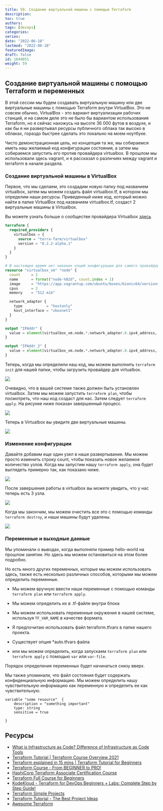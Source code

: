 ```yaml
---
title: 59. Создание виртуальной машины с помощью Terraform
description: 
toc: true
authors:
tags: [devops]
categories:
series: 
date: "2022-06-18"
lastmod: "2022-06-18"
featuredImage:
draft: false
id: 1049051
weight: 59
---
```

## Создание виртуальной машины с помощью Terraform и переменных

В этой сессии мы будем создавать виртуальную машину или две виртуальные машины с помощью Terraform внутри VirtualBox. Это не совсем обычно, VirtualBox - это вариант виртуализации рабочих станций, и на самом деле это не было бы вариантом использования Terraform, но я сейчас нахожусь на высоте 36 000 футов в воздухе, и как бы я ни развертывал ресурсы публичного облака так высоко в облаках, гораздо быстрее сделать это локально на моем ноутбуке.

Чисто демонстрационная цель, но концепция та же, мы собираемся иметь наш желаемый код конфигурации состояния, а затем мы собираемся запустить его против провайдера virtualbox. В прошлом мы использовали здесь vagrant, и я рассказал о различиях между vagrant и terraform в начале раздела.

### Создание виртуальной машины в VirtualBox

Первое, что мы сделаем, это создадим новую папку под названием virtualbox, затем мы можем создать файл virtualbox.tf, в котором мы определим наши ресурсы. Приведенный ниже код, который можно найти в папке VirtualBox под названием virtualbox.tf, создаст 2 виртуальные машины в Virtualbox.

Вы можете узнать больше о сообществе провайдера Virtualbox [здесь](https://registry.terraform.io/providers/terra-farm/virtualbox/latest/docs/resources/vm)

```terraform
terraform {
  required_providers {
    virtualbox = {
      source = "terra-farm/virtualbox"
      version = "0.2.2-alpha.1"
    }
  }
}

# В настоящее время нет никаких опций конфигурации для самого провайдера.
resource "virtualbox_vm" "node" {
  count     = 2
  name      = format("node-%02d", count.index + 1)
  image     = "https://app.vagrantup.com/ubuntu/boxes/bionic64/versions/20180903.0.0/providers/virtualbox.box"
  cpus      = 2
  memory    = "512 mib"

  network_adapter {
    type           = "hostonly"
    host_interface = "vboxnet1"
  }
}

output "IPAddr" {
  value = element(virtualbox_vm.node.*.network_adapter.0.ipv4_address, 1)
}

output "IPAddr_2" {
  value = element(virtualbox_vm.node.*.network_adapter.0.ipv4_address, 2)
}
```

Теперь, когда мы определили наш код, мы можем выполнить `terraform init` для нашей папки, чтобы загрузить провайдер для virtualbox.

![](../images/Day59_IAC1.ru.png?v1)

Очевидно, что в вашей системе также должен быть установлен virtualbox. Затем мы можем запустить `terraform plan`, чтобы посмотреть, что наш код создаст для нас. Затем следует `terraform apply`. На рисунке ниже показан завершенный процесс.

![](../images/Day59_IAC2.ru.png?v1)

Теперь в Virtualbox вы увидите две виртуальные машины.

![](../images/Day59_IAC3.ru.png?v1)

### Изменение конфигурации

Давайте добавим еще один узел в наше развертывание. Мы можем просто изменить строку count, чтобы показать новое желаемое количество узлов. Когда мы запустим нашу `terraform apply`, она будет выглядеть примерно так, как показано ниже.

![](../images/Day59_IAC4.ru.png?v1)

После завершения работы в virtualbox вы можете увидеть, что у нас теперь есть 3 узла.

![](../images/Day59_IAC5.ru.png?v1)

Когда мы закончим, мы можем очистить все это с помощью команды `terraform destroy`, и наши машины будут удалены.

![](../images/Day59_IAC6.ru.png?v1)

### Переменные и выходные данные

Мы упоминали о выводах, когда выполняли пример hello-world на прошлом занятии. Но здесь мы можем остановиться на этом более подробно.

Но есть много других переменных, которые мы можем использовать здесь, также есть несколько различных способов, которыми мы можем определить переменные.

- Мы можем вручную ввести наши переменные с помощью команды `terraform plan` или `terraform apply`.

- Мы можем определить их в .tf-файле внутри блока

- Мы можем использовать переменные окружения в нашей системе, используя `TF_VAR_NAME` в качестве формата.

- Я предпочитаю использовать файл terraform.tfvars в папке нашего проекта.

- Существует опция *auto.tfvars файла

- или мы можем определить, когда запускаем `terraform plan` или `terraform apply` с помощью `var` или `var-file`.

Порядок определения переменных будет начинаться снизу вверх.

Мы также упоминали, что файл состояния будет содержать конфиденциальную информацию. Мы можем определить нашу чувствительную информацию как переменную и определить ее как чувствительную.

```
variable "some resource"  {
    description = "something important"
    type: string
    sensitive = true

}
```

## Ресурсы

- [What is Infrastructure as Code? Difference of Infrastructure as Code Tools](https://www.youtube.com/watch?v=POPP2WTJ8es)
- [Terraform Tutorial | Terraform Course Overview 2021](https://www.youtube.com/watch?v=m3cKkYXl-8o)
- [Terraform explained in 15 mins | Terraform Tutorial for Beginners](https://www.youtube.com/watch?v=l5k1ai_GBDE)
- [Terraform Course - From BEGINNER to PRO!](https://www.youtube.com/watch?v=7xngnjfIlK4&list=WL&index=141&t=16s)
- [HashiCorp Terraform Associate Certification Course](https://www.youtube.com/watch?v=V4waklkBC38&list=WL&index=55&t=111s)
- [Terraform Full Course for Beginners](https://www.youtube.com/watch?v=EJ3N-hhiWv0&list=WL&index=39&t=27s)
- [KodeKloud -  Terraform for DevOps Beginners + Labs: Complete Step by Step Guide!](https://www.youtube.com/watch?v=YcJ9IeukJL8&list=WL&index=16&t=11s)
- [Terraform Simple Projects](https://terraform.joshuajebaraj.com/)
- [Terraform Tutorial - The Best Project Ideas](https://www.youtube.com/watch?v=oA-pPa0vfks)
- [Awesome Terraform](https://github.com/shuaibiyy/awesome-terraform)
